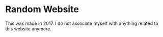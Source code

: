 # Random Website
This was made in 2017. I do not associate myself with anything related to this website anymore.
